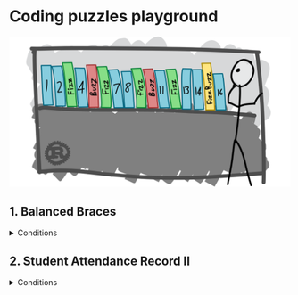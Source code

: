 # Coding puzzles playground 

![Fizz Buzz](./resources/fizz-buzz.png)

## 1. Balanced Braces
<details>
<summary>Conditions</summary>
Given a string containing brackets, determine if all brackets have a matching counterpart. 
If all brackets in the string form balanced pairs, return true. If not, return false 
<img alt="Balanced Braces" src="./resources/balanced-braces.png"/> 
</details>

## 2. Student Attendance Record II
<details>
<summary>Conditions</summary>
LeetCode [#552. Student Attendance Record II](https://leetcode.com/problems/student-attendance-record-ii/description)
</details>